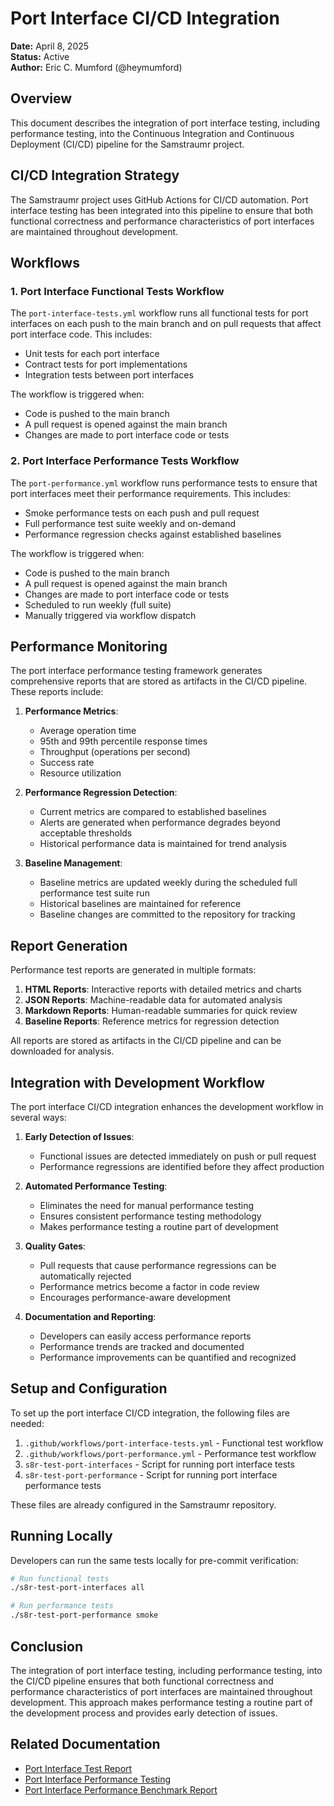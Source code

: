 # Port Interface CI/CD Integration

**Date:** April 8, 2025  
**Status:** Active  
**Author:** Eric C. Mumford (@heymumford)

## Overview

This document describes the integration of port interface testing, including performance testing, into the Continuous Integration and Continuous Deployment (CI/CD) pipeline for the Samstraumr project.

## CI/CD Integration Strategy

The Samstraumr project uses GitHub Actions for CI/CD automation. Port interface testing has been integrated into this pipeline to ensure that both functional correctness and performance characteristics of port interfaces are maintained throughout development.

## Workflows

### 1. Port Interface Functional Tests Workflow

The `port-interface-tests.yml` workflow runs all functional tests for port interfaces on each push to the main branch and on pull requests that affect port interface code. This includes:

- Unit tests for each port interface
- Contract tests for port implementations
- Integration tests between port interfaces

The workflow is triggered when:
- Code is pushed to the main branch
- A pull request is opened against the main branch
- Changes are made to port interface code or tests

### 2. Port Interface Performance Tests Workflow

The `port-performance.yml` workflow runs performance tests to ensure that port interfaces meet their performance requirements. This includes:

- Smoke performance tests on each push and pull request
- Full performance test suite weekly and on-demand
- Performance regression checks against established baselines

The workflow is triggered when:
- Code is pushed to the main branch
- A pull request is opened against the main branch
- Changes are made to port interface code or tests
- Scheduled to run weekly (full suite)
- Manually triggered via workflow dispatch

## Performance Monitoring

The port interface performance testing framework generates comprehensive reports that are stored as artifacts in the CI/CD pipeline. These reports include:

1. **Performance Metrics**:
   - Average operation time
   - 95th and 99th percentile response times
   - Throughput (operations per second)
   - Success rate
   - Resource utilization

2. **Performance Regression Detection**:
   - Current metrics are compared to established baselines
   - Alerts are generated when performance degrades beyond acceptable thresholds
   - Historical performance data is maintained for trend analysis

3. **Baseline Management**:
   - Baseline metrics are updated weekly during the scheduled full performance test suite run
   - Historical baselines are maintained for reference
   - Baseline changes are committed to the repository for tracking

## Report Generation

Performance test reports are generated in multiple formats:

1. **HTML Reports**: Interactive reports with detailed metrics and charts
2. **JSON Reports**: Machine-readable data for automated analysis
3. **Markdown Reports**: Human-readable summaries for quick review
4. **Baseline Reports**: Reference metrics for regression detection

All reports are stored as artifacts in the CI/CD pipeline and can be downloaded for analysis.

## Integration with Development Workflow

The port interface CI/CD integration enhances the development workflow in several ways:

1. **Early Detection of Issues**:
   - Functional issues are detected immediately on push or pull request
   - Performance regressions are identified before they affect production

2. **Automated Performance Testing**:
   - Eliminates the need for manual performance testing
   - Ensures consistent performance testing methodology
   - Makes performance testing a routine part of development

3. **Quality Gates**:
   - Pull requests that cause performance regressions can be automatically rejected
   - Performance metrics become a factor in code review
   - Encourages performance-aware development

4. **Documentation and Reporting**:
   - Developers can easily access performance reports
   - Performance trends are tracked and documented
   - Performance improvements can be quantified and recognized

## Setup and Configuration

To set up the port interface CI/CD integration, the following files are needed:

1. `.github/workflows/port-interface-tests.yml` - Functional test workflow
2. `.github/workflows/port-performance.yml` - Performance test workflow
3. `s8r-test-port-interfaces` - Script for running port interface tests
4. `s8r-test-port-performance` - Script for running port interface performance tests

These files are already configured in the Samstraumr repository.

## Running Locally

Developers can run the same tests locally for pre-commit verification:

```bash
# Run functional tests
./s8r-test-port-interfaces all

# Run performance tests
./s8r-test-port-performance smoke
```

## Conclusion

The integration of port interface testing, including performance testing, into the CI/CD pipeline ensures that both functional correctness and performance characteristics of port interfaces are maintained throughout development. This approach makes performance testing a routine part of the development process and provides early detection of issues.

## Related Documentation

- [Port Interface Test Report](/docs/test-reports/port-interface-test-report.md)
- [Port Interface Performance Testing](/docs/test-reports/port-interface-performance.md)
- [Port Interface Performance Benchmark Report](/docs/test-reports/port-interface-performance-report.md)